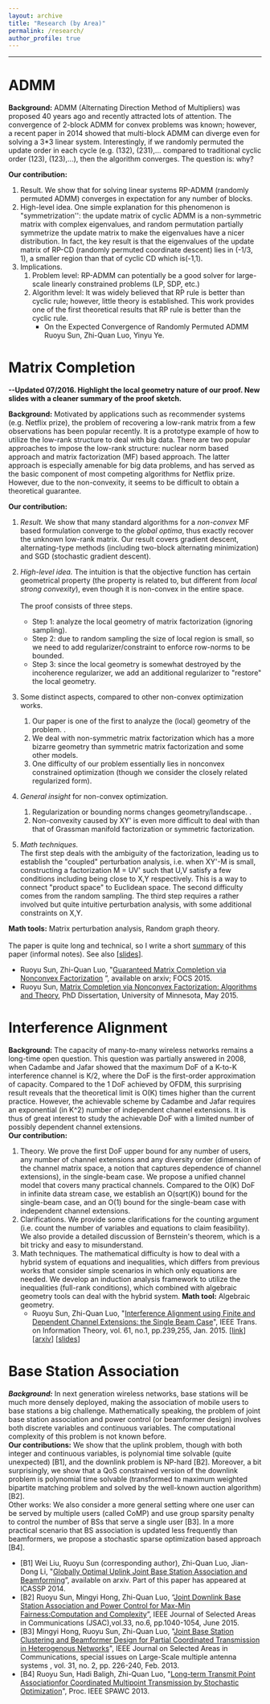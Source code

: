 ```yaml
---
layout: archive
title: "Research (by Area)"
permalink: /research/
author_profile: true
---
```


- - -

ADMM
======
**Background:** ADMM (Alternating Direction Method of Multipliers) was proposed 40 years ago and recently attracted lots of attention. The convergence of 2-block ADMM for convex problems was known; however, a recent paper in 2014 showed that multi-block ADMM can diverge even for solving a 3*3 linear system. Interestingly, if we randomly permuted the update order in each cycle (e.g. (132), (231),... compared to traditional cyclic order (123), (123),...), then the algorithm converges. The question is: why?  

**Our contribution:**  
1. Result. We show that for solving linear systems RP-ADMM (randomly permuted ADMM) converges in expectation for any number of blocks.  
2. High-level idea. One simple explanation for this phenomenon is "symmetrization'': the update matrix of cyclic ADMM is a non-symmetric matrix with complex eigenvalues, and random permutation partially symmetrize the update matrix to make the eigenvalues have a nicer distribution. In fact, the key result is that the eigenvalues of the update matrix of RP-CD (randomly permuted coordinate descent) lies in (-1/3, 1), a smaller region than that of cyclic CD which is(-1,1).  
3. Implications.  
   1. Problem level: RP-ADMM can potentially be a good solver for large-scale linearly constrained problems (LP, SDP, etc.)  
   2. Algorithm level: It was widely believed that RP rule is better than cyclic rule; however, little theory is established. This work provides one of the first theoretical results that RP rule is better than the cyclic rule.  
      * On the Expected Convergence of Randomly Permuted ADMM  Ruoyu Sun, Zhi-Quan Luo, Yinyu Ye.  

Matrix Completion
======
**--Updated 07/2016. Highlight the local geometry nature of our proof. New slides with a cleaner summary of the proof sketch.**  

**Background:** Motivated by applications such as recommender systems (e.g. Netflix prize),  the problem of recovering a low-rank matrix from a few observations has been popular recently. It is a prototype example of how to utilize the low-rank structure to deal with big data.  There are two popular approaches to impose the low-rank structure: nuclear norm based approach and matrix factorization (MF) based approach. The latter approach is especially amenable for big data problems, and has served as the basic component of most competing algorithms for Netflix prize. However, due to the non-convexity, it seems to be difficult to obtain a theoretical guarantee.  

**Our contribution:**  
1. *Result.* We show that many standard algorithms for a *non-convex* MF based formulation converge to the *global optima*, thus exactly recover the unknown low-rank matrix. Our result covers gradient descent, alternating-type methods (including two-block alternating minimization) and SGD (stochastic gradient descent).

2. *High-level idea.* The intuition is that the objective function has certain geometrical property (the property is related to, but different from *local strong convexity*), even though it is non-convex in the entire space.  
   <br>
   The proof consists of three steps. 
   * Step 1: analyze the local geometry of matrix factorization (ignoring sampling).
   * Step 2: due to random sampling the size of local region is small, so we need to add regularizer/constraint to enforce row-norms to be bounded.
   * Step 3: since the local geometry is somewhat destroyed by the incoherence regularizer, we add an additional regularizer to "restore" the local geometry.

3. Some distinct aspects, compared to other non-convex optimization works.
   1. Our paper is one of the first to analyze the (local) geometry of the problem. .
   2. We deal with non-symmetric matrix factorization which has a more bizarre geometry than symmetric matrix factorization and some other models. 
   3. One difficulty of our problem essentially lies in nonconvex constrained optimization (though we consider the closely related regularized form).

4. *General insight* for non-convex optimization.
   1. Regularization or bounding norms changes geometry/landscape. .
   2. Non-convexity caused by XY' is even more difficult to deal with than that of Grassman manifold factorization or symmetric factorization.

5. *Math techniques.*  
   The first step deals with the ambiguity of the factorization, leading us to establish the "coupled" perturbation analysis, i.e. when XY'-M is small, constructing a factorization M = UV' such that U,V satisfy a few conditions including being close to X,Y respectively. This is a way to connect "product space" to Euclidean space.  The second difficulty comes from the random sampling. The third step requires  a rather involved but quite intuitive perturbation analysis, with some additional constraints on X,Y.

**Math tools:** Matrix perturbation analysis, Random graph theory.  
<br>
The paper is quite long and technical, so I write a short [summary](https://dl.dropboxusercontent.com/u/45090901/Reading_MC_notes.pdf) of this paper (informal notes). See also [[slides](https://www.dropbox.com/s/2adtsjrd2ldap4c/MC_Sun_Slides.pdf?dl=0)].  
   * Ruoyu Sun, Zhi-Quan Luo, "[Guaranteed Matrix Completion via Nonconvex Factorization](https://arxiv.org/abs/1411.8003) ”, available on arxiv; FOCS 2015.
   * Ruoyu Sun, [Matrix Completion via Nonconvex Factorization: Algorithms and Theory](https://conservancy.umn.edu/bitstream/handle/11299/175344/Sun_umn_0130E_15998.pdf?sequence=1&isAllowed=y), PhD Dissertation, University of Minnesota, May 2015.
   
Interference Alignment
======
**Background:** The capacity of many-to-many wireless networks remains a long-time open question. This question was partially answered in 2008, when Cadambe and Jafar showed that the maximum DoF of a K-to-K interference channel is K/2, where the DoF is the first-order approximation of capacity. Compared to the 1 DoF achieved by OFDM, this surprising result reveals that the theoretical limit is O(K) times higher than the current practice. However, the achievable scheme by Cadambe and Jafar requires an exponential (in K^2) number of independent channel extensions. It is thus of great interest to study the achievable DoF with a limited number of possibly dependent channel extensions.  
**Our contribution:**  
1. Theory. We prove the first DoF upper bound for any number of users, any number of channel extensions and any diversity order (dimension of the channel matrix space, a notion that captures dependence of channel extensions), in the single-beam case. We propose a unified channel model that covers many practical channels. Compared to the O(K) DoF in infinite data stream case, we establish an O(sqrt(K)) bound for the single-beam case, and an O(1) bound for the single-beam case with independent channel extensions. 
2. Clarifications. We provide some clarifications for the counting argument (i.e. count the number of variables and equations to claim feasibility). We also provide a detailed discussion of Bernstein's theorem, which is a bit tricky and easy to misunderstand.
3. Math techniques. The mathematical difficulty is how to deal with a hybrid system of equations and inequalities, which differs from previous works that consider simple scenarios in which only equations are needed. We develop an induction analysis framework to utilize the inequalities (full-rank conditions), which combined with algebraic geometry tools can deal with the hybrid system.
**Math tool:** Algebraic geometry.
   * Ruoyu Sun, Zhi-Quan Luo, "[Interference Alignment using Finite and Dependent Channel Extensions: the Single Beam Case](https://arxiv.org/abs/1307.6125)", IEEE Trans. on Information Theory, vol. 61, no.1, pp.239,255, Jan. 2015. [[link](https://ieeexplore.ieee.org/document/6951516?tp=&arnumber=6951516&url=http:%2F%2Fieeexplore.ieee.org%2Fxpls%2Fabs_all.jsp%3Farnumber%3D6951516)] [[arxiv](https://arxiv.org/abs/1307.6125)] [[slides](https://dl.dropboxusercontent.com/u/45090901/slides_SunLuo_IA%20finite.pdf)]
   
Base Station Association
======
***Background:*** In next generation wireless networks, base stations will be much more densely deployed, making the association of mobile users to base stations a big challenge. Mathematically speaking, the problem of joint base station association and power control (or beamformer design) involves both discrete variables and continuous variables. The computational complexity of this problem is not known before.  
**Our contributions:** We show that the uplink problem, though with both integer and continuous variables, is polynomial time solvable (quite unexpected) [B1], and the downlink problem is NP-hard [B2]. Moreover, a bit surprisingly, we show that a QoS constrained version of the downlink problem is polynomial time solvable (transformed to maximum weighted bipartite matching problem and solved by the well-known auction algorithm) [B2].  
Other works: We also consider a more general setting where one user can be served by multiple users (called CoMP) and use group sparsity penalty to control the number of BSs that serve a single user [B3]. In a more practical scenario that BS association is updated less frequently than beamformers, we propose a  stochastic sparse optimization based approach [B4].
   * [B1] Wei Liu, Ruoyu Sun (corresponding author), Zhi-Quan Luo, Jian-Dong Li, "[Globally Optimal Uplink Joint Base Station Association and Beamforming](https://arxiv.org/abs/1512.04927)”, available on arxiv. Part of this paper has appeared at ICASSP 2014.
   * [B2] Ruoyu Sun, Mingyi Hong, Zhi-Quan Luo, “[Joint Downlink Base Station Association and Power Control for Max-Min Fairness:Computation and Complexity](https://arxiv.org/abs/1407.2791)”, IEEE Journal of Selected Areas in Communications (JSAC),vol.33, no.6, pp.1040-1054, June 2015.
   * [B3] Mingyi Hong, Ruoyu Sun, Zhi-Quan Luo, "[Joint Base Station Clustering and Beamformer Design for Partial Coordinated Transmission in Heterogenous Networks](https://arxiv.org/abs/1203.6390)", IEEE Journal on Selected Areas in Communications, special issues on Large-Scale multiple antenna systems , vol. 31, no. 2, pp. 226-240, Feb. 2013.
   * [B4] Ruoyu Sun, Hadi Baligh, Zhi-Quan Luo, "[Long-term Transmit Point Associationfor Coordinated Multipoint Transmission by Stochastic Optimization](https://ieeexplore.ieee.org/document/6612066?tp=&arnumber=6612066&queryText%3DLong-term%20Transmit%20Point%20Association%20for%20Coordinated%20Mult=)", Proc. IEEE SPAWC 2013.
